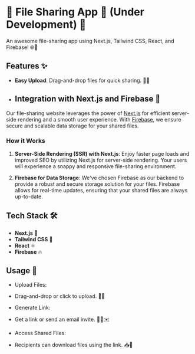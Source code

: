 # 📂 File Sharing App 🚀 (Under Development) 🚧

An awesome file-sharing app using Next.js, Tailwind CSS, React, and Firebase! 🌐💾

## Features ✨



- **Easy Upload**: Drag-and-drop files for quick sharing. 📁✨

- ## Integration with Next.js and Firebase 🔗

Our file-sharing website leverages the power of [Next.js](https://nextjs.org/) for efficient server-side rendering and a smooth user experience. With [Firebase](https://firebase.google.com/), we ensure secure and scalable data storage for your shared files.

### How it Works

1. **Server-Side Rendering (SSR) with Next.js**: Enjoy faster page loads and improved SEO by utilizing Next.js for server-side rendering. Your users will experience a snappy and responsive file-sharing environment.

2. **Firebase for Data Storage**: We've chosen Firebase as our backend to provide a robust and secure storage solution for your files. Firebase allows for real-time updates, ensuring that your shared files are always up-to-date.



## Tech Stack 🛠️

- **Next.js** 🚀
- **Tailwind CSS** 🎨
- **React** ⚛️
- **Firebase** 🔥

## Usage 📁
- Upload Files:

- Drag-and-drop or click to upload. 🚀📂
- Generate Link:

- Get a link or send an email invite. 📧🔗✉️
- Access Shared Files:

- Recipients can download files using the link. 📥💾

